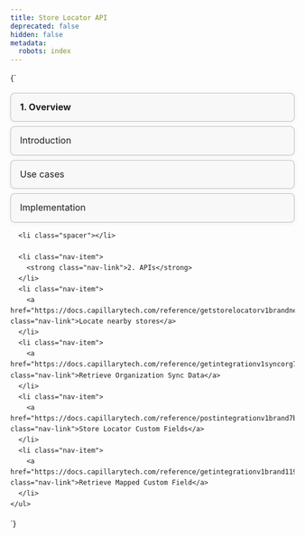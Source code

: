 ```yaml
---
title: Store Locator API
deprecated: false
hidden: false
metadata:
  robots: index
---
```

<HTMLBlock>{`
<!DOCTYPE html>
<html lang="en">
<head>
  <meta charset="UTF-8" />
  <meta name="viewport" content="width=device-width, initial-scale=1.0"/>
  <title>Store Locator API Documentation</title>
  <style>
    body {
      font-family: -apple-system, BlinkMacSystemFont, 'Segoe UI', Roboto, Oxygen, Ubuntu, Cantarell;
      line-height: 1.6;
    }
    .nav-list {
      list-style: none;
      padding: 0;
      margin: 0;
    }
    .nav-item {
      padding: 12px 16px;
      border-radius: 8px;
      margin: 8px 0;
      transition: all 0.2s ease;
      background-color: rgba(240, 240, 240, 0.4);
      border: 1px solid rgba(60, 60, 60, 0.3);
      backdrop-filter: blur(8px);
      -webkit-backdrop-filter: blur(8px);
      box-shadow: 0 2px 8px rgba(0, 0, 0, 0.05);
    }
    .nav-item:hover {
      background-color: rgba(0, 66, 242, 0.1);
      transform: translateX(4px);
      border-color: rgba(0, 122, 255, 0.9);
    }
    .nav-link {
      text-decoration: none;
      color: #1d1d1f;
      display: block;
      font-size: 16px;
    }
    .nav-link:hover {
      color: #007AFF;
    }
    .spacer {
      margin-top: 24px;
      list-style-type: none; 
    }
  </style>
</head>
<body>
  <div class="doc-container">
    <ul class="nav-list">
      <li class="nav-item">
        <a href="https://docs.capillarytech.com/reference/overview-1#/" class="nav-link"><strong>1. Overview</strong></a>
      </li>
      <li class="nav-item">
        <a href="https://docs.capillarytech.com/reference/overview-1#introduction" class="nav-link">Introduction</a>
      </li>
      <li class="nav-item">
        <a href="https://docs.capillarytech.com/reference/overview-1#use-case" class="nav-link">Use cases</a>
      </li>
      <li class="nav-item">
        <a href="https://docs.capillarytech.com/reference/overview-1#implementation" class="nav-link">Implementation</a>
      </li>

      <li class="spacer"></li>

      <li class="nav-item">
        <strong class="nav-link">2. APIs</strong>
      </li>
      <li class="nav-item">
        <a href="https://docs.capillarytech.com/reference/getstorelocatorv1brandnearbystores#/" class="nav-link">Locate nearby stores</a>
      </li>
      <li class="nav-item">
        <a href="https://docs.capillarytech.com/reference/getintegrationv1syncorg7borgid7d#/" class="nav-link">Retrieve Organization Sync Data</a>
      </li>
      <li class="nav-item">
        <a href="https://docs.capillarytech.com/reference/postintegrationv1brand7bbrandid7dstorelocatorcustomfieldsmap#/" class="nav-link">Store Locator Custom Fields</a>
      </li>
      <li class="nav-item">
        <a href="https://docs.capillarytech.com/reference/getintegrationv1brand119storelocatorcustomfieldsmap#/" class="nav-link">Retrieve Mapped Custom Field</a>
      </li>
    </ul>
  </div>
</body>
</html>
`}</HTMLBlock>
